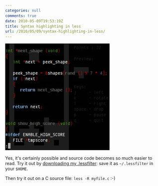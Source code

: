 ```yaml
---
categories: null
comments: true
date: 2010-05-09T19:53:19Z
title: Syntax highlighting in less
url: /2010/05/09/syntax-highlighting-in-less/
---
```


<img class="right" src="/images/lessfilter.png">

Yes, it's certainly possible and source code becomes so much easier to
read.  Try it out by [downloading my .lessfilter][1]: save it as
`~/.lessfilter` in your `$HOME`.

Then try it out on a C source file: `less -R myfile.c` :-)

[1]: https://github.com/troglobit/toolbox/blob/master/dot.lessfilter
